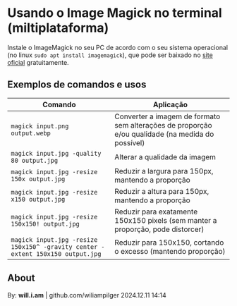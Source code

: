 # Usando o Image Magick no terminal (miltiplataforma)

Instale o ImageMagick no seu PC de acordo com o seu sistema operacional (no linux `sudo apt install imagemagick`), que pode ser baixado no [site oficial](https://imagemagick.org) gratuitamente.


## Exemplos de comandos e usos

| Comando | Aplicação |
| --- | --- |
| `magick input.png output.webp` | Converter a imagem de formato sem alterações de proporção e/ou qualidade (na medida do possível) |
| `magick input.jpg -quality 80 output.jpg` | Alterar a qualidade da imagem |
| `magick input.jpg -resize 150x output.jpg` | Reduzir a largura para 150px, mantendo a proporção |
| `magick input.jpg -resize x150 output.jpg` | Reduzir a altura para 150px, mantendo a proporção |
| `magick input.jpg -resize 150x150! output.jpg` | Reduzir para exatamente 150x150 pixels (sem manter a proporção, pode distorcer) |
| `magick input.jpg -resize 150x150^ -gravity center -extent 150x150 output.jpg` | Reduzir para 150x150, cortando o excesso (mantendo proporção) |





## About

By: **will.i.am** | github.com/wiliampilger
2024.12.11 14:14
